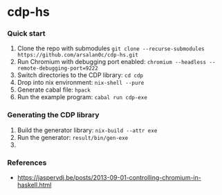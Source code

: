 # cdp-hs


### Quick start

1. Clone the repo with submodules `git clone --recurse-submodules https://github.com/arsalan0c/cdp-hs.git`
2. Run Chromium with debugging port enabled: `chromium --headless --remote-debugging-port=9222`
3. Switch directories to the CDP library: `cd cdp`
4. Drop into nix environment: `nix-shell --pure`
5. Generate cabal file: `hpack`
6. Run the example program: `cabal run cdp-exe`

### Generating the CDP library

1. Build the generator library: `nix-build --attr exe`
2. Run the generator: `result/bin/gen-exe`
3. 

### References

- https://jaspervdj.be/posts/2013-09-01-controlling-chromium-in-haskell.html